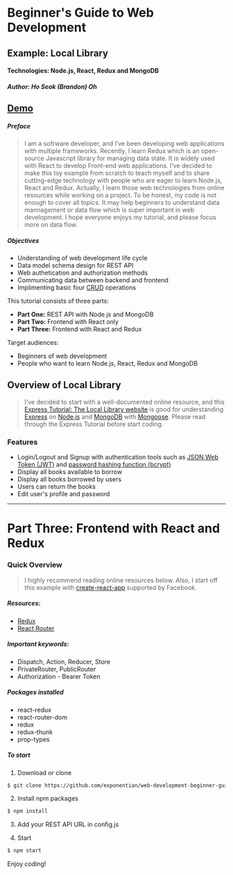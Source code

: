 # Beginner's Guide to Web Development
## Example: Local Library
#### Technologies: Node.js, React, Redux and MongoDB
##### Author: Ho Seok (Brandon) Oh


## [Demo]()

##### Preface
> I am a sofrware developer, and I’ve been developing web applications with multiple frameworks. Recently, I learn Redux which is an open-source Javascript library for managing data state. It is widely used with React to develop Front-end web applications. I’ve decided to make this toy example from scratch to teach myself and to share cutting-edge technology with people who are eager to learn Node.js, React and Redux. Actually, I learn those web technologies from online resources while working on a project. To be honest, my code is not enough to cover all topics. It may help beginners to understand data mannagement or data flow which is super important in web development. I hope everyone enjoys my tutorial, and please focus more on data flow.


##### Objectives
- Understanding of web development life cycle
- Data model schema design for REST API
- Web authetication and authorization methods
- Communicating data between backend and frontend
- Implimenting basic four [CRUD](https://en.wikipedia.org/wiki/Create,_read,_update_and_delete) operations


This tutorial consists of three parts: 
- **Part One:** REST API with Node.js and MongoDB
- **Part Two:** Frontend with React only
- **Part Three:** Frontend with React and Redux


Target audiences:
- Beginners of web development
- People who want to learn Node.js, React, Redux and MongoDB


## Overview of Local Library

> I've decided to start with a well-documented online resource, and this [Express Tutorial: The Local Library website](https://developer.mozilla.org/en-US/docs/Learn/Server-side/Express_Nodejs/Tutorial_local_library_website) is good for understanding [Express](https://expressjs.com/en/guide/routing.html) on [Node.js](https://nodejs.org/dist/latest-v8.x/docs/api/) and [MongoDB](https://docs.mongodb.com/?_ga=2.252321673.1833710047.1534972335-396144116.1534972335) with [Mongoose](https://mongoosejs.com/docs/index.html). Please read through the Express Tutorial before start coding.


### Features
- Login/Logout and Signup with authentication tools such as [JSON Web Token (JWT)](https://github.com/auth0/node-jsonwebtoken#readme)  and [password hashing function (bcrypt)](https://github.com/kelektiv/node.bcrypt.js#readme)
- Display all books available to borrow
- Display all books borrowed by users
- Users can return the books
- Edit user's profile and password


---


# **Part Three:** Frontend with React and Redux

### Quick Overview

> I highly recommend reading online resources below. Also, I start off this example with [create-react-app](https://github.com/facebook/create-react-app) supported by Facebook.


##### Resources:
- [Redux](https://redux.js.org/)
- [React Router](https://reacttraining.com/react-router/web/guides/philosophy)


##### Important keywords:
- Dispatch, Action, Reducer, Store
- PrivateRouter, PublicRouter
- Authorization - Bearer Token


##### Packages installed
- react-redux
- react-router-dom
- redux
- redux-thunk
- prop-types


##### To start

1. Download or clone

```sh
$ git clone https://github.com/exponentian/web-development-beginner-guide-react-redux.git
```

2. Install npm packages

```sh
$ npm install
```

3. Add your REST API URL in config.js

4. Start

```sh
$ npm start
```


Enjoy coding!